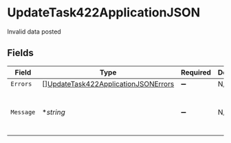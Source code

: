 # UpdateTask422ApplicationJSON

Invalid data posted


## Fields

| Field                                                                                                 | Type                                                                                                  | Required                                                                                              | Description                                                                                           | Example                                                                                               |
| ----------------------------------------------------------------------------------------------------- | ----------------------------------------------------------------------------------------------------- | ----------------------------------------------------------------------------------------------------- | ----------------------------------------------------------------------------------------------------- | ----------------------------------------------------------------------------------------------------- |
| `Errors`                                                                                              | [][UpdateTask422ApplicationJSONErrors](../../models/operations/updatetask422applicationjsonerrors.md) | :heavy_minus_sign:                                                                                    | N/A                                                                                                   |                                                                                                       |
| `Message`                                                                                             | **string*                                                                                             | :heavy_minus_sign:                                                                                    | N/A                                                                                                   | The given data was invalid.                                                                           |